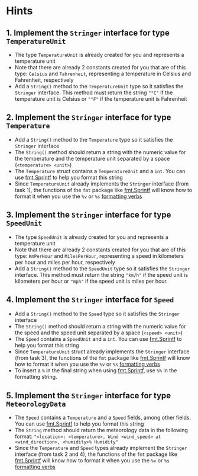 # Hints

## 1. Implement the `Stringer` interface for type `TemperatureUnit`

- The type `TemperatureUnit` is already created for you and represents a temperature unit
- Note that there are already 2 constants created for you that are of this type: `Celsius` and `Fahrenheit`, representing a temperature in Celsius and Fahrenheit, respectively
- Add a `String()` method to the `TemperatureUnit` type so it satisfies the `Stringer` interface. This method must return the string `"°C"` if the temperature unit is Celsius or `"°F"` if the temperature unit is Fahrenheit

## 2. Implement the `Stringer` interface for type  `Temperature` 

 - Add a `String()` method to the `Temperature` type so it satisfies the `Stringer` interface
 - The `String()` method should return a string with the numeric value for the temperature and the temperature unit separated by a space (`<temperature> <unit>`)
 - The `Temperature` struct contains a `TemperatureUnit` and a `int`. You can use [fmt.Sprintf][sprintf] to help you format this string
 - Since `TemperatureUnit` already implements the `Stringer` interface (from task 1), the functions of the `fmt` package like [fmt.Sprintf][sprintf] will know how to format it when you use the `%v` or `%s` [formatting verbs][fmt]

## 3. Implement the `Stringer` interface for type `SpeedUnit`

- The type `SpeedUnit` is already created for you and represents a temperature unit
- Note that there are already 2 constants created for you that are of this type: `KmPerHour` and `MilesPerHour`, representing a speed in kilometers per hour and miles per hour, respectively
- Add a `String()` method to the `SpeedUnit` type so it satisfies the `Stringer` interface. This method must return the string `"km/h"` if the speed unit is kilometers per hour or `"mph"` if the speed unit is miles per hour.

## 4. Implement the `Stringer` interface for `Speed`

 - Add a `String()` method to the `Speed` type so it satisfies the `Stringer` interface
 - The `String()` method should return a string with the numeric value for the speed and the speed unit separated by a space (`<speed> <unit>`)
 - The `Speed` contains a `SpeedUnit` and a `int`. You can use [fmt.Sprintf][sprintf] to help you format this string
 - Since `TemperatureUnit` struct already implements the `Stringer` interface (from task 3), the functions of the `fmt` package like [fmt.Sprintf][sprintf] will know how to format it when you use the `%v` or `%s` [formatting verbs][fmt]
- To insert a `%` in the final string when using [fmt.Sprintf][sprintf], use `%%` in the formatting string.

## 5. Implement the `Stringer` interface for type `MeteorologyData`

 - The `Speed` contains a `Temperature` and a `Speed` fields, among other fields. You can use [fmt.Sprintf][sprintf] to help you format this string
 - The `String` method should return the meteorology data in the following format: `"<location>: <temperature>, Wind <wind_speed> at <wind_direction>, <humidity>% Humidity"`
 - Since the `Temperature` and `Speed` types already implement the `Stringer` interface (from task 2 and 4), the functions of the `fmt` package like [fmt.Sprintf][sprintf] will know how to format it when you use the `%v` or `%s` [formatting verbs][fmt]


[fmt]: https://pkg.go.dev/fmt
[sprint]: https://pkg.go.dev/fmt#Sprint
[sprintf]: https://pkg.go.dev/fmt#Sprintf
[yourbasic-enum]: https://yourbasic.org/golang/iota/#complete-enum-type-with-strings-best-practice